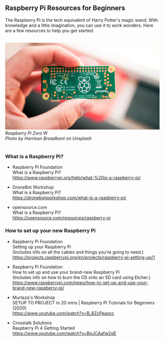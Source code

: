## Raspberry Pi Resources for Beginners
The Raspberry Pi is the tech equivalent of Harry Potter's magic wand. With knowledge and a little imagination, you can use it to work wonders. Here are a few resources to help you get started.

<br>
<img src="https://github.com/vbookshelf/Raspberry-Pi-Resources-for-Beginners/blob/main/images/rpi.jpg" width="500"></img>
<i>Raspberry Pi Zero W<br>Photo by Harrison Broadbent on Unsplash</i><br>
<br>

### What is a Raspberry Pi?

- Raspberry Pi Foundation<br>
What is a Raspberry Pi?<br>
https://www.raspberrypi.org/help/what-%20is-a-raspberry-pi/

- DroneBot Workshop<br>
What is a Raspberry Pi?<br>
https://dronebotworkshop.com/what-is-a-raspberry-pi/

- opensource.com<br>
What is a Raspberry Pi?<br>
https://opensource.com/resources/raspberry-pi

### How to set up your new Raspberry Pi

- Raspberry Pi Foundation<br>
Setting up your Raspberry Pi<br>
(Includes info on all the cables and things you're going to need.)<br>
https://projects.raspberrypi.org/en/projects/raspberry-pi-setting-up/1

- Raspberry Pi Foundation<br>
How to set up and use your brand-new Raspberry Pi<br>
(Includes info on how to burn the OS onto an SD card using Etcher.)<br>
https://www.raspberrypi.com/news/how-to-set-up-and-use-your-brand-new-raspberry-pi/

- Murtaza's Workshop<br>
SETUP TO PROJECT in 20 mins | Raspberry Pi Tutorials for Beginners (2020)<br>
https://www.youtube.com/watch?v=B_8ZcPeaxcc


- Crosstalk Solutions<br>
Raspberry Pi 4 Getting Started<br>
https://www.youtube.com/watch?v=BpJCAafw2qE


